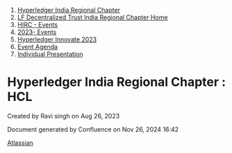 1. [Hyperledger India Regional Chapter](index.html)
2. [LF Decentralized Trust India Regional Chapter Home](LF-Decentralized-Trust-India-Regional-Chapter-Home_19169282.html)
3. [HIRC - Events](HIRC---Events_19169346.html)
4. [2023- Events](2023--Events_19170522.html)
5. [Hyperledger Innovate 2023](Hyperledger-Innovate-2023_19171049.html)
6. [Event Agenda](Event-Agenda_19171152.html)
7. [Individual Presentation](Individual-Presentation_19171163.html)

# Hyperledger India Regional Chapter : HCL

Created by Ravi singh on Aug 26, 2023

Document generated by Confluence on Nov 26, 2024 16:42

[Atlassian](http://www.atlassian.com/)
